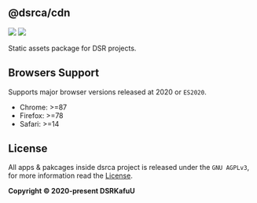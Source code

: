 ## @dsrca/cdn

[![](https://img.shields.io/npm/v/@dsrca/cdn)](https://www.npmjs.com/package/@dsrca/cdn)
[![](https://img.shields.io/jsdelivr/npm/hm/@dsrca/cdn)](https://www.jsdelivr.com/package/npm/@dsrca/cdn)

Static assets package for DSR projects.

## Browsers Support

Supports major browser versions released at 2020 or `ES2020`.

- Chrome: >=87
- Firefox: >=78
- Safari: >=14

## License

All apps & pakcages inside dsrca project is released under the `GNU AGPLv3`, for more information read the [License](https://github.com/dsrkafuu/dsrca/blob/main/LICENSE).

**Copyright © 2020-present DSRKafuU**
